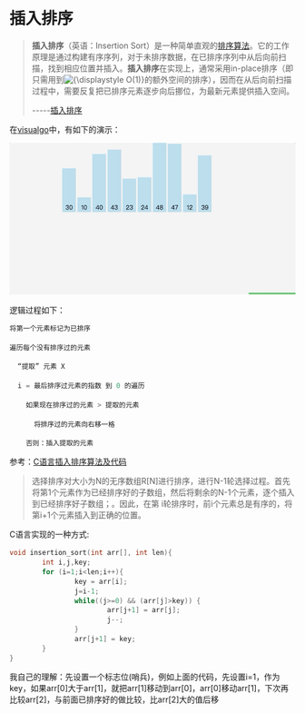 # 插入排序

> **插入排序**（英语：Insertion Sort）是一种简单直观的[排序算法](https://zh.wikipedia.org/wiki/%E6%8E%92%E5%BA%8F%E7%AE%97%E6%B3%95)。它的工作原理是通过构建有序序列，对于未排序数据，在已排序序列中从后向前扫描，找到相应位置并插入。**插入排序**在实现上，通常采用in-place排序（即只需用到![{\displaystyle O(1)}](https://wikimedia.org/api/rest_v1/media/math/render/svg/e66384bc40452c5452f33563fe0e27e803b0cc21)的额外空间的排序），因而在从后向前扫描过程中，需要反复把已排序元素逐步向后挪位，为最新元素提供插入空间。
>
> -----[插入排序](<https://zh.wikipedia.org/wiki/%E6%8F%92%E5%85%A5%E6%8E%92%E5%BA%8F>)

在[visualgo](<https://visualgo.net/zh/sorting>)中，有如下的演示：

![002](https://github.com/winfredzen/iOS-Basic/blob/master/%E7%AE%97%E6%B3%95/images/002.gif)

逻辑过程如下：

```c
将第一个元素标记为已排序

遍历每个没有排序过的元素

  “提取” 元素 X

  i = 最后排序过元素的指数 到 0 的遍历

    如果现在排序过的元素 > 提取的元素

      将排序过的元素向右移一格

    否则：插入提取的元素
```

参考：[C语言插入排序算法及代码](<http://c.biancheng.net/cpp/html/2492.html>)

> 选择排序对大小为N的无序数组R[N]进行排序，进行N-1轮选择过程。首先将第1个元素作为已经排序好的子数组，然后将剩余的N-1个元素，逐个插入到已经排序好子数组；。因此，在第 i轮排序时，前i个元素总是有序的，将第i+1个元素插入到正确的位置。



C语言实现的一种方式:

```c
void insertion_sort(int arr[], int len){
        int i,j,key;
        for (i=1;i<len;i++){
                key = arr[i];
                j=i-1;
                while((j>=0) && (arr[j]>key)) {
                        arr[j+1] = arr[j];
                        j--;
                }
                arr[j+1] = key;
        }
}
```

我自己的理解：先设置一个标志位(哨兵)，例如上面的代码，先设置i=1，作为key，如果arr[0]大于arr[1]，就把arr[1]移动到arr[0]，arr[0]移动arr[1]，下次再比较arr[2]，与前面已排序好的做比较，比arr[2]大的值后移







